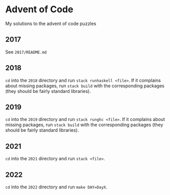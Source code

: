 # Advent of Code

My solutions to the advent of code puzzles

## 2017

See `2017/README.md`

## 2018

`cd` into the `2018` directory and run `stack runhaskell <file>`. If it
complains about missing packages, run `stack build` with the corresponding
packages (they should be fairly standard libraries).

## 2019

`cd` into the `2019` directory and run `stack runghc <file>`. If it complains
about missing packages, run `stack build` with the corresponding packages (they
should be fairly standard libraries).

## 2021

`cd` into the `2021` directory and run `stack <file>`.

## 2022

`cd` into the `2022` directory and run `make DAY=DayX`.
